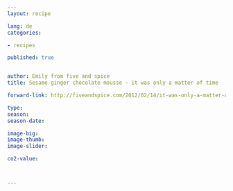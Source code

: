 ```yaml
---
layout: recipe

lang: de
categories:

- recipes

published: true


author: Emily from five and spice
title: Sesame ginger chocolate mousse – it was only a matter of time

forward-link: http://fiveandspice.com/2012/02/14/it-was-only-a-matter-of-time/

type: 
season: 
season-date:  

image-big: 
image-thumb: 
image-slider: 

co2-value: 



---
```

